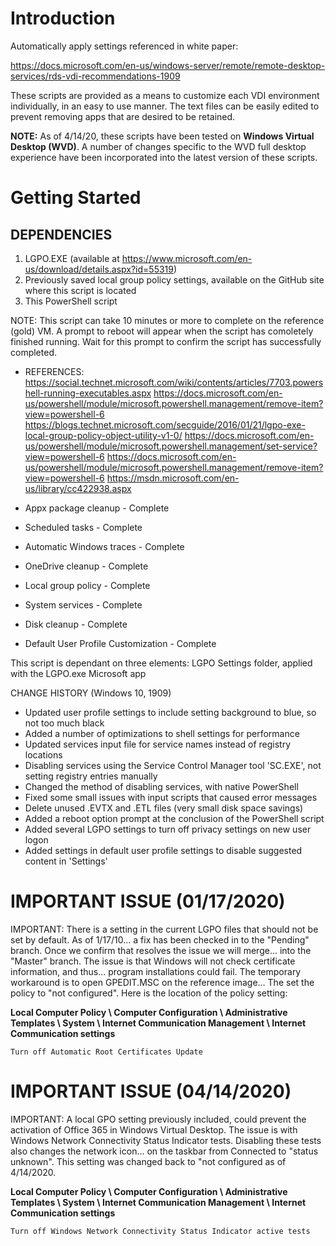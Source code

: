 # Introduction 
Automatically apply settings referenced in white paper:

https://docs.microsoft.com/en-us/windows-server/remote/remote-desktop-services/rds-vdi-recommendations-1909 

These scripts are provided as a means to customize each VDI environment individually, in an easy to use manner.  The text files can be easily edited to prevent removing apps that are desired to be retained.

**NOTE:** As of 4/14/20, these scripts have been tested on **Windows Virtual Desktop (WVD)**.  A number of changes specific to the WVD full desktop experience have been incorporated into the latest version of these scripts.

# Getting Started
 ## DEPENDENCIES
 1. LGPO.EXE (available at https://www.microsoft.com/en-us/download/details.aspx?id=55319)
 2. Previously saved local group policy settings, available on the GitHub site where this script is located
 3. This PowerShell script

NOTE: This script can take 10 minutes or more to complete on the reference (gold) VM. A prompt to reboot will appear when the script has comoletely finished running. Wait for this prompt to confirm the script has successfully completed.

- REFERENCES:
https://social.technet.microsoft.com/wiki/contents/articles/7703.powershell-running-executables.aspx
https://docs.microsoft.com/en-us/powershell/module/microsoft.powershell.management/remove-item?view=powershell-6
https://blogs.technet.microsoft.com/secguide/2016/01/21/lgpo-exe-local-group-policy-object-utility-v1-0/
https://docs.microsoft.com/en-us/powershell/module/microsoft.powershell.management/set-service?view=powershell-6
https://docs.microsoft.com/en-us/powershell/module/microsoft.powershell.management/remove-item?view=powershell-6
https://msdn.microsoft.com/en-us/library/cc422938.aspx

- Appx package cleanup                 - Complete
- Scheduled tasks                      - Complete
- Automatic Windows traces             - Complete
- OneDrive cleanup                     - Complete
- Local group policy                   - Complete
- System services                      - Complete
- Disk cleanup                         - Complete
- Default User Profile Customization   - Complete

This script is dependant on three elements:
LGPO Settings folder, applied with the LGPO.exe Microsoft app

CHANGE HISTORY (Windows 10, 1909)
- Updated user profile settings to include setting background to blue, so not too much black
- Added a number of optimizations to shell settings for performance
- Updated services input file for service names instead of registry locations
- Disabling services using the Service Control Manager tool 'SC.EXE', not setting registry entries manually
- Changed the method of disabling services, with native PowerShell
- Fixed some small issues with input scripts that caused error messages
- Delete unused .EVTX and .ETL files (very small disk space savings)
- Added a reboot option prompt at the conclusion of the PowerShell script
- Added several LGPO settings to turn off privacy settings on new user logon
- Added settings in default user profile settings to disable suggested content in 'Settings'

# IMPORTANT ISSUE (01/17/2020)
IMPORTANT: There is a setting in the current LGPO files that should not be set by default. As of 1/17/10...
a fix has been checked in to the "Pending" branch.  Once we confirm that resolves the issue we will merge...
into the "Master" branch.  The issue is that Windows will not check certificate information, and thus...
program installations could fail.  The temporary workaround is to open GPEDIT.MSC on the reference image...
The set the policy to "not configured".  Here is the location of the policy setting:

**Local Computer Policy \ Computer Configuration \ Administrative Templates \ System \ Internet Communication Management \ Internet Communication settings**

```
Turn off Automatic Root Certificates Update
```
# IMPORTANT ISSUE (04/14/2020)
IMPORTANT: A local GPO setting previously included, could prevent the activation of Office 365 in Windows Virtual Desktop.
The issue is with Windows Network Connectivity Status Indicator tests.  Disabling these tests also changes the network icon...
on the taskbar from Connected to "status unknown".  This setting was changed back to "not configured as of 4/14/2020.

**Local Computer Policy \ Computer Configuration \ Administrative Templates \ System \ Internet Communication Management \ Internet Communication settings**

```
Turn off Windows Network Connectivity Status Indicator active tests
```
